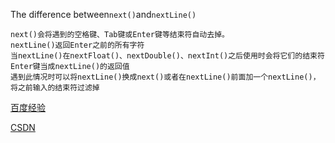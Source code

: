 The difference between`next()`and`nextLine()`

    next()会将遇到的空格键、Tab键或Enter键等结束符自动去掉。
    nextLine()返回Enter之前的所有字符
    当nextLine()在nextFloat()、nextDouble()、nextInt()之后使用时会将它们的结束符Enter键当成nextLine()的返回值
    遇到此情况时可以将nextLine()换成next()或者在nextLine()前面加一个nextLine()，将之前输入的结束符过滤掉
[百度经验](http://jingyan.baidu.com/article/9f63fb91ad6cbfc8400f0e82.html "参考链接")

[CSDN](http://blog.csdn.net/major_zhang/article/details/56486540 "参考链接")
